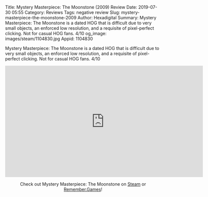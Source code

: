 Title: Mystery Masterpiece: The Moonstone (2009) Review
Date: 2019-07-30 05:55
Category: Reviews
Tags: negative review
Slug: mystery-masterpiece-the-moonstone-2009
Author: Hexadigital
Summary: Mystery Masterpiece: The Moonstone is a dated HOG that is difficult due to very small objects, an enforced low resolution, and a requisite of pixel-perfect clicking. Not for casual HOG fans. 4/10
og_image: images/steam/1104830.jpg
Appid: 1104830

Mystery Masterpiece: The Moonstone is a dated HOG that is difficult due to very small objects, an enforced low resolution, and a requisite of pixel-perfect clicking. Not for casual HOG fans. 4/10

<center><iframe src="https://www.youtube.com/embed/aa6N6hUB-Y4?feature=oembed" allow="accelerometer; autoplay; encrypted-media; gyroscope; picture-in-picture" width="640" height="360" frameborder="0"></iframe>

Check out Mystery Masterpiece: The Moonstone on [Steam](https://store.steampowered.com/app/1104830/?curator_clanid=34633900) or [Remember.Games](https://remember.games/game/6018/)!</center>
